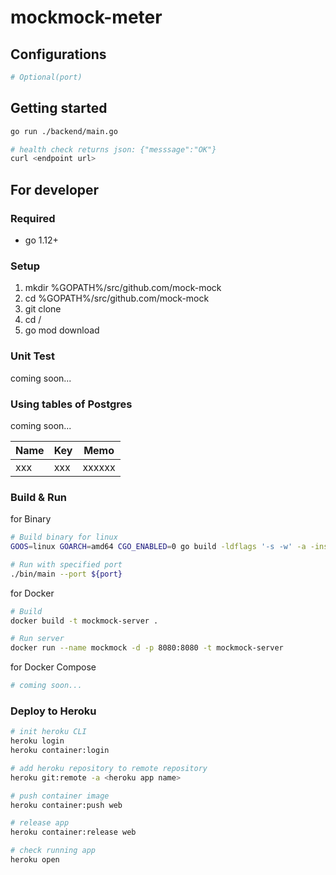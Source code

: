 # mockmock-meter

## Configurations

```sh
# Optional(port)
```
## Getting started

```sh
go run ./backend/main.go

# health check returns json: {"messsage":"OK"}
curl <endpoint url>
```
## For developer

### Required

* go 1.12+

### Setup

1. mkdir %GOPATH%/src/github.com/mock-mock
2. cd %GOPATH%/src/github.com/mock-mock
3. git clone <this repository url>
4. cd <repository-name>/
5. go mod download

### Unit Test

coming soon...

### Using tables of Postgres

coming soon...

| Name   | Key      | Memo                              |
|--------|----------|-----------------------------------|
| xxx  | xxx  | xxxxxx          |


### Build & Run

for Binary
```sh
# Build binary for linux
GOOS=linux GOARCH=amd64 CGO_ENABLED=0 go build -ldflags '-s -w' -a -installsuffix cgo -o ./bin/main ./backend/main.go

# Run with specified port
./bin/main --port ${port}
```

for Docker
```sh
# Build
docker build -t mockmock-server .

# Run server
docker run --name mockmock -d -p 8080:8080 -t mockmock-server
```

for Docker Compose
```sh
# coming soon...
```


### Deploy to Heroku

```sh
# init heroku CLI
heroku login
heroku container:login

# add heroku repository to remote repository
heroku git:remote -a <heroku app name>

# push container image
heroku container:push web

# release app
heroku container:release web

# check running app
heroku open
```
